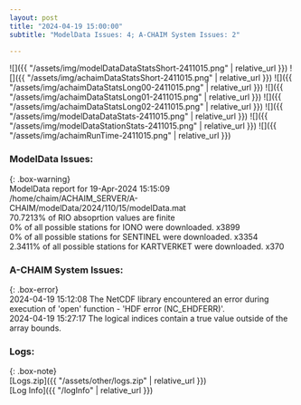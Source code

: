 ```yaml
---
layout: post
title: "2024-04-19 15:00:00"
subtitle: "ModelData Issues: 4; A-CHAIM System Issues: 2"

---
```


![]({{ "/assets/img/modelDataDataStatsShort-2411015.png" | relative_url }})
![]({{ "/assets/img/achaimDataStatsShort-2411015.png" | relative_url }})
![]({{ "/assets/img/achaimDataStatsLong00-2411015.png" | relative_url }})
![]({{ "/assets/img/achaimDataStatsLong01-2411015.png" | relative_url }})
![]({{ "/assets/img/achaimDataStatsLong02-2411015.png" | relative_url }})
![]({{ "/assets/img/modelDataDataStats-2411015.png" | relative_url }})
![]({{ "/assets/img/modelDataStationStats-2411015.png" | relative_url }})
![]({{ "/assets/img/achaimRunTime-2411015.png" | relative_url }})


### ModelData Issues:  
  
{: .box-warning}  
 ModelData report for 19-Apr-2024 15:15:09   
 /home/chaim/ACHAIM_SERVER/A-CHAIM/modelData/2024/110/15/modelData.mat   
 70.7213% of RIO absoprtion values are finite   
 0% of all possible stations for IONO were downloaded. x3899   
 0% of all possible stations for SENTINEL were downloaded. x3354   
 2.3411% of all possible stations for KARTVERKET were downloaded. x370   
  
### A-CHAIM System Issues:  
  
{: .box-error}  
2024-04-19 15:12:08 The NetCDF library encountered an error during execution of 'open' function - 'HDF error (NC_EHDFERR)'.  
2024-04-19 15:27:17 The logical indices contain a true value outside of the array bounds.  

### Logs:  
  
{: .box-note}  
[Logs.zip]({{ "/assets/other/logs.zip" | relative_url }})  
[Log Info]({{ "/logInfo" | relative_url }})  
